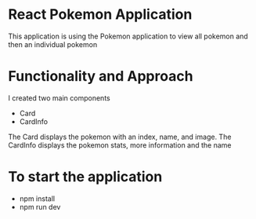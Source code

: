 # React Pokemon Application 

This application is using the Pokemon application to view all pokemon and then an individual pokemon

# Functionality and Approach

I created two main components

  - Card 
  - CardInfo

The Card displays the pokemon with an index, name, and image. 
The CardInfo displays the pokemon stats, more information and the name

# To start the application 
  - npm install 
  - npm run dev 

